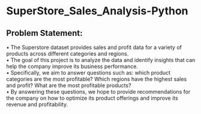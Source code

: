 # SuperStore_Sales_Analysis-Python

## Problem Statement:
•	The Superstore dataset provides sales and profit data for a variety of products across different categories and regions.<br/>
•	The goal of this project is to analyze the data and identify insights that can help the company improve its business performance. <br/>
•	Specifically, we aim to answer questions such as: which product categories are the most profitable? Which regions have the highest sales and profit? What are the most profitable products?<br/> 
•	By answering these questions, we hope to provide recommendations for the company on how to optimize its product offerings and improve its revenue and profitability.
